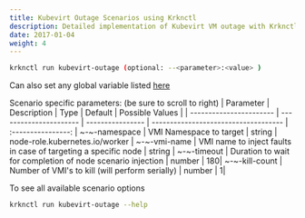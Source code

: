 ```yaml
---
title: Kubevirt Outage Scenarios using Krknctl
description: Detailed implementation of Kubevirt VM outage with Krknctl
date: 2017-01-04
weight: 4
---
```


```bash
krknctl run kubevirt-outage (optional: --<parameter>:<value> )
```

Can also set any global variable listed [here](../all-scenario-env-krknctl.md)


Scenario specific parameters:  (be sure to scroll to right)
| Parameter      | Description    | Type      |  Default | Possible Values | 
| ----------------------- | ----------------------    | ----------------  | ------------------------------------ | :----------------:  | 
~-~-namespace | VMI Namespace to target | string | node-role.kubernetes.io/worker | 
~-~-vmi-name | VMI name to inject faults in case of targeting a specific node | string | 
~-~-timeout | Duration to wait for completion of node scenario injection | number | 180| 
~-~-kill-count | Number of VMI's to kill (will perform serially) | number | 1| 

To see all available scenario options 
```bash
krknctl run kubevirt-outage --help 
```